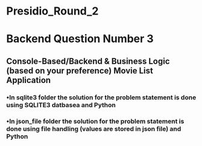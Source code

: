 # Presidio_Round_2
# Backend Question Number 3
## Console-Based/Backend & Business Logic (based on your preference) Movie List Application
### •In sqlite3 folder the solution for the problem statement is done using SQLITE3 datbasea and Python
### •In json_file folder the solution for the problem statement is done using file handling  (values are stored in json file) and Python
